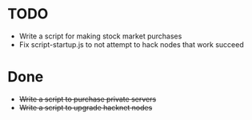 # TODO

* Write a script for making stock market purchases
* Fix script-startup.js to not attempt to hack nodes that work succeed

# Done
* ~~Write a script to purchase private servers~~
* ~~Write a script to upgrade hacknet nodes~~

